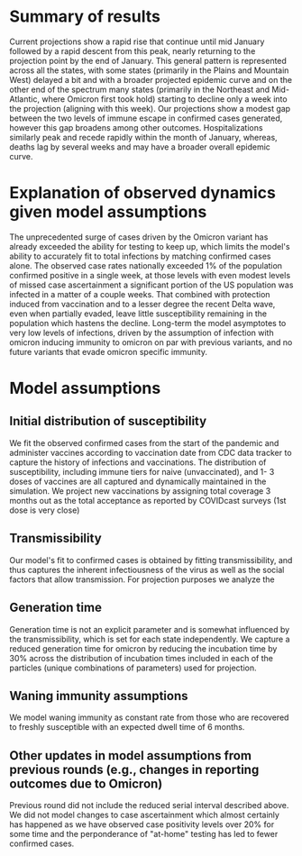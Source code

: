 # Summary of results
Current projections show a rapid rise that continue until mid January followed by a rapid descent from this peak, nearly returning to the projection point by the end of January.  This general pattern is represented across all the states, with some states (primarily in the Plains and Mountain West) delayed a bit and with a broader projected epidemic curve and on the other end of the spectrum many states (primarily in the Northeast and Mid-Atlantic, where Omicron first took hold) starting to decline only a week into the projection (aligning with this week).  Our projections show a modest gap between the two levels of immune escape in confirmed cases generated, however this gap broadens among other outcomes.  Hospitalizations similarly peak and recede rapidly within the month of January, whereas, deaths lag by several weeks and may have a broader overall epidemic curve.

# Explanation of observed dynamics given model assumptions
The unprecedented surge of cases driven by the Omicron variant has already exceeded the ability for testing to keep up, which limits the model's ability to accurately fit to total infections by matching confirmed cases alone.  The observed case rates nationally exceeded 1% of the population confirmed positive in a single week, at those levels with even modest levels of missed case ascertainment a significant portion of the US population was infected in a matter of a couple weeks.  That combined with protection induced from vaccination and to a lesser degree the recent Delta wave, even when partially evaded, leave little susceptibility remaining in the population which hastens the decline.  Long-term the model asymptotes to very low levels of infections, driven by the assumption of infection with omicron inducing immunity to omicron on par with previous variants, and no future variants that evade omicron specific immunity.

# Model assumptions
## Initial distribution of susceptibility
We fit the observed confirmed cases from the start of the pandemic and administer vaccines according to vaccination date from CDC data tracker to capture the history of infections and vaccinations.  The distribution of susceptibility, including immune tiers for naive (unvaccinated), and 1- 3 doses of vaccines are all captured and dynamically maintained in the simulation.  We project new vaccinations by assigning total coverage 3 months out as the total acceptance as reported by COVIDcast surveys (1st dose is very close)
## Transmissibility
Our model's fit to confirmed cases is obtained by fitting transmissibility, and thus captures the inherent infectiousness of the virus as well as the social factors that allow transmission.  For projection purposes we analyze the
## Generation time
Generation time is not an explicit parameter and is somewhat influenced by the transmissibility, which is set for each state independently.  We capture a reduced generation time for omicron by reducing the incubation time by 30% across the distribution of incubation times included in each of the particles (unique combinations of parameters) used for projection.
## Waning immunity assumptions
We model waning immunity as constant rate from those who are recovered to freshly susceptible with an expected dwell time of 6 months.  
## Other updates in model assumptions from previous rounds (e.g., changes in reporting outcomes due to Omicron)
Previous round did not include the reduced serial interval described above.  We did not model changes to case ascertainment which almost certainly has happened as we have observed case positivity levels over 20% for some time and the perponderance of "at-home" testing has led to fewer confirmed cases.
